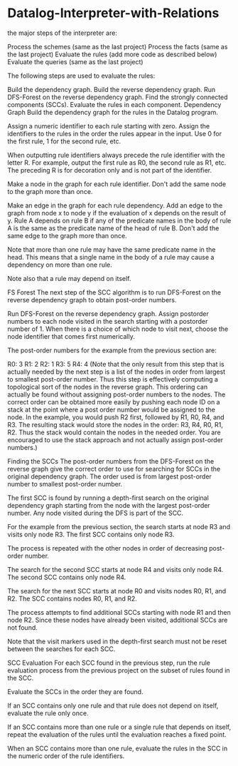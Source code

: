 # Datalog-Interpreter-with-Relations

the major steps of the interpreter are:

Process the schemes (same as the last project)
Process the facts (same as the last project)
Evaluate the rules (add more code as described below)
Evaluate the queries (same as the last project)

The following steps are used to evaluate the rules:

Build the dependency graph.
Build the reverse dependency graph.
Run DFS-Forest on the reverse dependency graph.
Find the strongly connected components (SCCs).
Evaluate the rules in each component.
Dependency Graph
Build the dependency graph for the rules in the Datalog program.

Assign a numeric identifier to each rule starting with zero. Assign the identifiers to the rules in the order the rules appear in the input. Use 0 for the first rule, 1 for the second rule, etc.

When outputting rule identifiers always precede the rule identifier with the letter R. For example, output the first rule as R0, the second rule as R1, etc. The preceding R is for decoration only and is not part of the identifier.

Make a node in the graph for each rule identifier. Don't add the same node to the graph more than once.

Make an edge in the graph for each rule dependency. Add an edge to the graph from node x to node y if the evaluation of x depends on the result of y. Rule A depends on rule B if any of the predicate names in the body of rule A is the same as the predicate name of the head of rule B. Don't add the same edge to the graph more than once.

Note that more than one rule may have the same predicate name in the head. This means that a single name in the body of a rule may cause a dependency on more than one rule.

Note also that a rule may depend on itself.

FS Forest
The next step of the SCC algorithm is to run DFS-Forest on the reverse dependency graph to obtain post-order numbers.

Run DFS-Forest on the reverse dependency graph. Assign postorder numbers to each node visited in the search starting with a postorder number of 1. When there is a choice of which node to visit next, choose the node identifier that comes first numerically.

The post-order numbers for the example from the previous section are:

  R0: 3
  R1: 2
  R2: 1
  R3: 5
  R4: 4
(Note that the only result from this step that is actually needed by the next step is a list of the nodes in order from largest to smallest post-order number. Thus this step is effectively computing a topological sort of the nodes in the reverse graph. This ordering can actually be found without assigning post-order numbers to the nodes. The correct order can be obtained more easily by pushing each node ID on a stack at the point where a post order number would be assigned to the node. In the example, you would push R2 first, followed by R1, R0, R4, and R3. The resulting stack would store the nodes in the order: R3, R4, R0, R1, R2. Thus the stack would contain the nodes in the needed order. You are encouraged to use the stack approach and not actually assign post-order numbers.)

Finding the SCCs
The post-order numbers from the DFS-Forest on the reverse graph give the correct order to use for searching for SCCs in the original dependency graph. The order used is from largest post-order number to smallest post-order number.

The first SCC is found by running a depth-first search on the original dependency graph starting from the node with the largest post-order number. Any node visited during the DFS is part of the SCC.

For the example from the previous section, the search starts at node R3 and visits only node R3. The first SCC contains only node R3.

The process is repeated with the other nodes in order of decreasing post-order number.

The search for the second SCC starts at node R4 and visits only node R4. The second SCC contains only node R4.

The search for the next SCC starts at node R0 and visits nodes R0, R1, and R2. The SCC contains nodes R0, R1, and R2.

The process attempts to find additional SCCs starting with node R1 and then node R2. Since these nodes have already been visited, additional SCCs are not found.

Note that the visit markers used in the depth-first search must not be reset between the searches for each SCC.

SCC Evaluation
For each SCC found in the previous step, run the rule evaluation process from the previous project on the subset of rules found in the SCC.

Evaluate the SCCs in the order they are found.

If an SCC contains only one rule and that rule does not depend on itself, evaluate the rule only once.

If an SCC contains more than one rule or a single rule that depends on itself, repeat the evaluation of the rules until the evaluation reaches a fixed point.

When an SCC contains more than one rule, evaluate the rules in the SCC in the numeric order of the rule identifiers.
